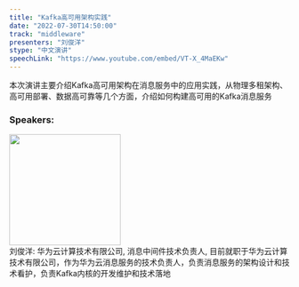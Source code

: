 ```yaml
---
title: "Kafka高可用架构实践"
date: "2022-07-30T14:50:00"
track: "middleware"
presenters: "刘俊洋"
stype: "中文演讲"
speechLink: "https://www.youtube.com/embed/VT-X_4MaEKw"
---
```

本次演讲主要介绍Kafka高可用架构在消息服务中的应用实践，从物理多租架构、高可用部署、数据高可靠等几个方面，介绍如何构建高可用的Kafka消息服务
 ### Speakers: 
 <img src="images/speaker/1225.png" width="200" /><br>刘俊洋: 华为云计算技术有限公司, 消息中间件技术负责人, 目前就职于华为云计算技术有限公司，作为华为云消息服务的技术负责人，负责消息服务的架构设计和技术看护，负责Kafka内核的开发维护和技术落地

 